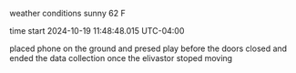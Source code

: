 weather conditions sunny 62 F

time start 2024-10-19 11:48:48.015 UTC-04:00

placed phone on the ground and presed play before the doors closed and ended the data collection once the elivastor stoped moving